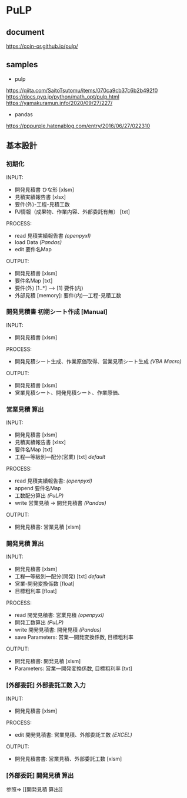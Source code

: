 # PuLP

## document
https://coin-or.github.io/pulp/

## samples

* pulp

 https://qiita.com/SaitoTsutomu/items/070ca9cb37c6b2b492f0
 https://docs.pyq.jp/python/math_opt/pulp.html
 https://yamakuramun.info/2020/09/27/227/

* pandas

 https://pppurple.hatenablog.com/entry/2016/06/27/022310

## 基本設計

### 初期化

INPUT:
* 開発見積書 ひな形 [xlsm]
* 見積実績報告書 [xlsx]
* 要件(外)-工程-見積工数
* PJ情報（成果物、作業内容、外部委託有無） [txt]

PROCESS:
* read 見積実績報告書 *(openpyxl)*
* load Data *(Pandas)*
* edit 要件名Map

OUTPUT:
* 開発見積書 [xlsm]
* 要件名Map [txt]
* 要件(外) [1..*] --> [1] 要件(内)
* 外部見積 [memory]: 要件(内)―工程-見積工数

### 開発見積書 初期シート作成 [Manual]

INPUT:
* 開発見積書 [xlsm]

PROCESS:
* 開発見積シート生成、作業原価取得、営業見積シート生成 *(VBA Macro)*

OUTPUT:
* 開発見積書 [xlsm]
* 営業見積シート、開発見積シート、作業原価、

### 営業見積 算出

INPUT:
* 開発見積書 [xlsm]
* 見積実績報告書 [xlsx]
* 要件名Map [txt]
* 工程―等級別―配分(営業) [txt] *default*

PROCESS:
* read 見積実績報告書: *(openpyxl)*
* append 要件名Map
* 工数配分算出 *(PuLP)*
* write 営業見積 -> 開発見積書 *(Pandas)*

OUTPUT:
* 開発見積書: 営業見積 [xlsm]

### 開発見積 算出

INPUT:
* 開発見積書 [xlsm]
* 工程―等級別―配分(開発) [txt] *default*
* 営業-開発変換係数 [float]
* 目標粗利率 [float]

PROCESS:
* read 開発見積書: 営業見積 *(openpyxl)*
* 開発工数算出 *(PuLP)*
* write 開発見積書: 開発見積 *(Pandas)*
* save Parameters: 営業―開発変換係数, 目標粗利率

OUTPUT:
* 開発見積書: 開発見積 [xlsm]
* Parameters: 営業―開発変換係数, 目標粗利率 [txt]

### [外部委託] 外部委託工数 入力

INPUT:
* 開発見積書 [xlsm]

PROCESS:
* edit 開発見積書: 営業見積、外部委託工数 *(EXCEL)*

OUTPUT:
* 開発見積書書: 営業見積、外部委託工数 [xlsm]

### [外部委託] 開発見積 算出

参照=> [[開発見積 算出]]

